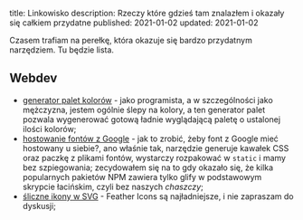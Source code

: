title: Linkowisko
description: Rzeczy które gdzieś tam znalazłem i okazały się całkiem przydatne
published: 2021-01-02
updated: 2021-01-02

Czasem trafiam na perełkę, która okazuje się bardzo przydatnym narzędziem. Tu będzie lista.

## Webdev

* [generator palet kolorów](https://coolors.co) - jako programista, a w szczególności jako mężczyzna, jestem ogólnie ślepy na kolory, a ten generator palet pozwala wygenerować gotową ładnie wyglądającą paletę o ustalonej ilości kolorów;
* [hostowanie fontów z Google](https://google-webfonts-helper.herokuapp.com/fonts) - jak to zrobić, żeby font z Google mieć hostowany u siebie?, ano właśnie tak, narzędzie generuje kawałek CSS oraz paczkę z plikami fontów, wystarczy rozpakować w `static` i mamy bez szpiegowania; zecydowałem się na to gdy okazało się, że kilka popularnych pakietów NPM zawiera tylko glify w podstawowym skrypcie łacińskim, czyli bez naszych *chaszczy*;
* [śliczne ikony w SVG](https://feathericons.com/) - Feather Icons są najładniejsze, i nie zapraszam do dyskusji;
